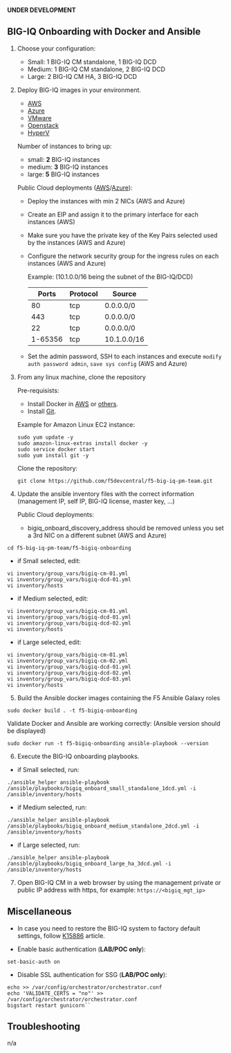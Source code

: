 **UNDER DEVELOPMENT**

BIG-IQ Onboarding with Docker and Ansible
-----------------------------------------

1. Choose your configuration:

    - Small: 1 BIG-IQ CM standalone, 1 BIG-IQ DCD
    - Medium: 1 BIG-IQ CM standalone, 2 BIG-IQ DCD
    - Large: 2 BIG-IQ CM HA, 3 BIG-IQ DCD

2. Deploy BIG-IQ images in your environment.

    - [AWS](https://aws.amazon.com/marketplace/pp/B00KIZG6KA?qid=1495059228012&sr=0-1&ref_=srh_res_product_title)
    - [Azure](https://azuremarketplace.microsoft.com/en-us/marketplace/apps/f5-networks.f5-big-iq?tab=Overview)
    - [VMware](https://downloads.f5.com/esd/eula.sv?sw=BIG-IQ&pro=big-iq_CM&ver=6.1.0&container=v6.1.0&_ga=2.95373976.584487124.1557161462-1415455721.1549652512)
    - [Openstack](https://downloads.f5.com/esd/eula.sv?sw=BIG-IQ&pro=big-iq_CM&ver=6.1.0&container=v6.1.0&_ga=2.200814506.584487124.1557161462-1415455721.1549652512)
    - [HyperV](https://downloads.f5.com/esd/eula.sv?sw=BIG-IQ&pro=big-iq_CM&ver=6.1.0&container=v6.1.0&_ga=2.133130250.584487124.1557161462-1415455721.1549652512)

    Number of instances to bring up:

    - small: **2** BIG-IQ instances
    - medium: **3** BIG-IQ instances
    - large: **5** BIG-IQ instances

    Public Cloud deployments ([AWS](https://techdocs.f5.com/kb/en-us/products/big-iq-centralized-mgmt/manuals/product/big-iq-centralized-management-and-amazon-web-services-setup-6-0-0.html)/[Azure](https://techdocs.f5.com/kb/en-us/products/big-iq-centralized-mgmt/manuals/product/big-iq-centralized-management-and-msft-azure-setup-6-0-0.html)):

    - Deploy the instances with min 2 NICs (AWS and Azure)
    - Create an EIP and assign it to the primary interface for each instances (AWS)
    - Make sure you have the private key of the Key Pairs selected used by the instances (AWS and Azure)
    - Configure the network security group for the ingress rules on each instances (AWS and Azure)

      Example: (10.1.0.0/16 being the subnet of the BIG-IQ/DCD)

      Ports | Protocol | Source 
      ----- | -------- | ------
      | 80  | tcp      | 0.0.0.0/0 |
      | 443 | tcp      | 0.0.0.0/0 |
      |  22 | tcp      | 0.0.0.0/0 |
      | 1-65356 | tcp  | 10.1.0.0/16 |

    - Set the admin password, SSH to each instances and execute ``modify auth password admin``, ``save sys config`` (AWS and Azure)
  
3. From any linux machine, clone the repository

    Pre-requisists:

    - Install Docker in [AWS](https://docs.aws.amazon.com/AmazonECS/latest/developerguide/docker-basics.html) or [others](https://docs.docker.com/install/linux/docker-ce/ubuntu/).
    - Install [Git](https://git-scm.com/download/linux).

    Example for Amazon Linux EC2 instance:
    ```
    sudo yum update -y
    sudo amazon-linux-extras install docker -y
    sudo service docker start
    sudo yum install git -y
    ```

    Clone the repository:

    ```
    git clone https://github.com/f5devcentral/f5-big-iq-pm-team.git
    ```

4. Update the ansible inventory files with the correct information (management IP, self IP, BIG-IQ license, master key, ...)

    Public Cloud deployments:
    
    - bigiq_onboard_discovery_address should be removed unless you set a 3rd NIC on a different subnet (AWS and Azure)

  ```
  cd f5-big-iq-pm-team/f5-bigiq-onboarding
  ```

  - if Small selected, edit:

  ```
  vi inventory/group_vars/bigiq-cm-01.yml
  vi inventory/group_vars/bigiq-dcd-01.yml
  vi inventory/hosts
  ```

  - if Medium selected, edit:

  ```
  vi inventory/group_vars/bigiq-cm-01.yml
  vi inventory/group_vars/bigiq-dcd-01.yml
  vi inventory/group_vars/bigiq-dcd-02.yml
  vi inventory/hosts
  ```

  - if Large selected, edit:

  ```
  vi inventory/group_vars/bigiq-cm-01.yml
  vi inventory/group_vars/bigiq-cm-02.yml
  vi inventory/group_vars/bigiq-dcd-01.yml
  vi inventory/group_vars/bigiq-dcd-02.yml
  vi inventory/group_vars/bigiq-dcd-03.yml
  vi inventory/hosts
  ```

5. Build the Ansible docker images containing the F5 Ansible Galaxy roles

  ```
  sudo docker build . -t f5-bigiq-onboarding
  ```

  Validate Docker and Ansible are working correctly: (Ansible version should be displayed)

  ```
  sudo docker run -t f5-bigiq-onboarding ansible-playbook --version
  ```

6. Execute the BIG-IQ onboarding playbooks.

  - if Small selected, run:

  ```
  ./ansible_helper ansible-playbook /ansible/playbooks/bigiq_onboard_small_standalone_1dcd.yml -i /ansible/inventory/hosts
  ```

  - if Medium selected, run:

  ```
  ./ansible_helper ansible-playbook /ansible/playbooks/bigiq_onboard_medium_standalone_2dcd.yml -i /ansible/inventory/hosts
  ```

  - if Large selected, run:

  ```
  ./ansible_helper ansible-playbook /ansible/playbooks/bigiq_onboard_large_ha_3dcd.yml -i /ansible/inventory/hosts
  ```

7. Open BIG-IQ CM in a web browser by using the management private or public IP address with https, for example: ``https://<bigiq_mgt_ip>``

Miscellaneous
-------------

- In case you need to restore the BIG-IQ system to factory default settings, follow [K15886](https://support.f5.com/csp/article/K15886) article.

- Enable basic authentication (**LAB/POC only**):

 ```
 set-basic-auth on
 ```

- Disable SSL authentication for SSG (**LAB/POC only**):

```
echo >> /var/config/orchestrator/orchestrator.conf
echo 'VALIDATE_CERTS = "no"' >> /var/config/orchestrator/orchestrator.conf
bigstart restart gunicorn``
```

Troubleshooting
---------------

n/a
